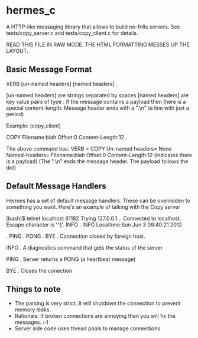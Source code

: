 hermes_c
========

A HTTP-like messaging library that allows to build no-frills servers.
See tests/copy_server.c and tests/copy_client.c for details.

READ THIS FILE IN RAW MODE. THE HTML FORMATTING MESSES UP THE LAYOUT.

Basic Message Format
---------------------

VERB [un-named headers]
[named headers]
.

[un-named headers] are strings separated by spaces
[named headers] are key value pairs of type 
<key>:<value>
If the message contains a payload then there is a special
content-length: <num>
Message header ends with a ".\n" (a line with just a period)

Example: (copy_client)

COPY
Filename:blah
Offset:0
Content-Length:12
.

The above command has:
VERB =              COPY
Un-named headers=   None
Named-headers=      Filename:blah
                    Offset:0
                    Content-Length:12 (indicates there is a payload)
(The ".\n" ends the message header. The payload follows the dot)


Default Message Handlers
-------------------------

Hermes has a set of default message handlers. These can be overridden to something you want.
Here's an example of talking with the Copy server

[bash]$ telnet localhost 61182
Trying 127.0.0.1...
Connected to localhost.
Escape character is '^]'.
INFO .
INFO
Localtime:Sun Jun  3 09:40:21 2012

.
PING .
PONG
.
BYE .
Connection closed by foreign host.


INFO .
A diagnostics command that gets the status of the server

PING .
Server returns a PONG (a heartbeat message)

BYE .
Closes the conection

Things to note
---------------

* The parsing is very strict. It will shutdown the connection to prevent memory leaks.
* Rationale: If broken connections are annoying then you will fix the messages. :-)
* Server side code uses thread pools to manage connections


